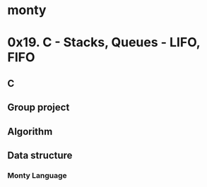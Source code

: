 # monty
# 0x19. C - Stacks, Queues - LIFO, FIFO 
## C 
## Group project 
## Algorithm 
## Data structure 
### Monty Language 
